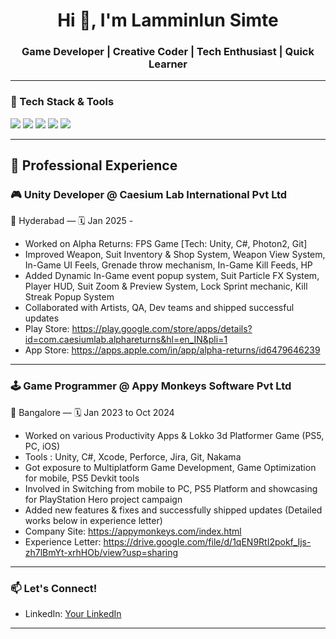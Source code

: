 <h1 align="center">Hi 👋, I'm Lamminlun Simte</h1>
<h3 align="center"> Game Developer | Creative Coder | Tech Enthusiast | Quick Learner</h3>

---

### 🧰 Tech Stack & Tools
<p align="left">
  <img src="https://img.shields.io/badge/Unity-100000?style=for-the-badge&logo=unity&logoColor=white" />
  <img src="https://img.shields.io/badge/C%23-239120?style=for-the-badge&logo=c-sharp&logoColor=white" />
  <img src="https://img.shields.io/badge/C++-00599C?style=for-the-badge&logo=c%2B%2B&logoColor=white" />
  <img src="https://img.shields.io/badge/Git-F05032?style=for-the-badge&logo=git&logoColor=white" />
  <img src="https://img.shields.io/badge/Xcode-1575F9?style=for-the-badge&logo=xcode&logoColor=white" />
</p>

---
## 🏢 Professional Experience

### 🎮 Unity Developer @ Caesium Lab International Pvt Ltd
📍 Hyderabad — 🗓️ Jan 2025 - 

- Worked on Alpha Returns: FPS Game [Tech: Unity, C#, Photon2, Git]
- Improved Weapon, Suit Inventory & Shop System, Weapon View System, In-Game UI Feels, Grenade throw mechanism, In-Game Kill Feeds, HP 
- Added Dynamic In-Game event popup system, Suit Particle FX System, Player HUD, Suit Zoom & Preview System, Lock Sprint mechanic, Kill Streak Popup System
- Collaborated with Artists, QA, Dev teams and shipped successful updates
- Play Store: https://play.google.com/store/apps/details?id=com.caesiumlab.alphareturns&hl=en_IN&pli=1
- App Store: https://apps.apple.com/in/app/alpha-returns/id6479646239

---

### 🕹️ Game Programmer @ Appy Monkeys Software Pvt Ltd
📍 Bangalore — 🗓️ Jan 2023 to Oct 2024

- Worked on various Productivity Apps & Lokko 3d Platformer Game (PS5, PC, iOS)
- Tools : Unity, C#, Xcode, Perforce, Jira, Git, Nakama
- Got exposure to Multiplatform Game Development, Game Optimization for mobile, PS5 Devkit tools
- Involved in Switching from mobile to PC, PS5 Platform and showcasing for PlayStation Hero project campaign
- Added new features & fixes and successfully shipped updates (Detailed works below in experience letter)
- Company Site: https://appymonkeys.com/index.html
- Experience Letter: https://drive.google.com/file/d/1qEN9RtI2pokf_Ijs-zh7lBmYt-xrhHOb/view?usp=sharing
<!--
### 🕹️ Projects & Games
- 🎯 **[Project Title](https://github.com/your-username/project-repo)** – A short description of what this game/project does.
- 🧩 **[Another Game](https://link-to-game-or-repo)** – Built using [Engine], focused on [Feature].
- 🧠 **[Prototype or Experiment](https://link)** – A gameplay mechanic demo or experimental build.
-->
---

### 📫 Let's Connect!
<!-- Portfolio: [your-portfolio.com](https://your-portfolio.com) -->
- LinkedIn: [Your LinkedIn](www.linkedin.com/in/lamminlunsimte)
<!-- Itch.io: [Your itch.io](https://your-name.itch.io) -->

---


